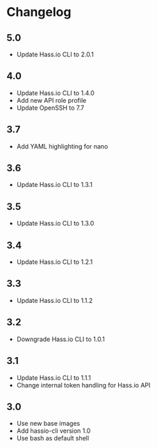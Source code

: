 # Changelog

## 5.0
- Update Hass.io CLI to 2.0.1

## 4.0
- Update Hass.io CLI to 1.4.0
- Add new API role profile
- Update OpenSSH to 7.7

## 3.7
- Add YAML highlighting for nano

## 3.6
- Update Hass.io CLI to 1.3.1

## 3.5
- Update Hass.io CLI to 1.3.0

## 3.4
- Update Hass.io CLI to 1.2.1

## 3.3
- Update Hass.io CLI to 1.1.2

## 3.2
- Downgrade Hass.io CLI to 1.0.1

## 3.1
- Update Hass.io CLI to 1.1.1
- Change internal token handling for Hass.io API

## 3.0
- Use new base images
- Add hassio-cli version 1.0
- Use bash as default shell
